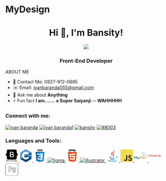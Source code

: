 # MyDesign
<h1 align="center">Hi 👋, I'm Bansity!</h1>
<div align="center">
  <img height="200" src="https://private-user-images.githubusercontent.com/135509710/307497543-29014f6b-f1a7-446a-8c86-a1018b511516.jpg?jwt=eyJhbGciOiJIUzI1NiIsInR5cCI6IkpXVCJ9.eyJpc3MiOiJnaXRodWIuY29tIiwiYXVkIjoicmF3LmdpdGh1YnVzZXJjb250ZW50LmNvbSIsImtleSI6ImtleTUiLCJleHAiOjE3MDg3NTIzMjgsIm5iZiI6MTcwODc1MjAyOCwicGF0aCI6Ii8xMzU1MDk3MTAvMzA3NDk3NTQzLTI5MDE0ZjZiLWYxYTctNDQ2YS04Yzg2LWExMDE4YjUxMTUxNi5qcGc_WC1BbXotQWxnb3JpdGhtPUFXUzQtSE1BQy1TSEEyNTYmWC1BbXotQ3JlZGVudGlhbD1BS0lBVkNPRFlMU0E1M1BRSzRaQSUyRjIwMjQwMjI0JTJGdXMtZWFzdC0xJTJGczMlMkZhd3M0X3JlcXVlc3QmWC1BbXotRGF0ZT0yMDI0MDIyNFQwNTIwMjhaJlgtQW16LUV4cGlyZXM9MzAwJlgtQW16LVNpZ25hdHVyZT03NzAxM2M2M2U2MzZmMjAzYzgyYjk1MzExMTQ2NjM0N2MwYmE4OGY0ZTJjMDEzNTRjNjQ1YTU1YTUxYzhlODU5JlgtQW16LVNpZ25lZEhlYWRlcnM9aG9zdCZhY3Rvcl9pZD0wJmtleV9pZD0wJnJlcG9faWQ9MCJ9.15MkCO0p7w7VA_azhto1SSA3yIbDQvcg62Otmh7Whh4"  />
</div>

###
<h3 align="center">Front-End Developer </h3>


ABOUT ME
- 📱 Contact Me: 0927-912-0685
- ✉️ Email: ivanbaranda055@gmail.com
- 💬 Ask me about **Anything**
- ⚡ Fun fact **I am....... a Super Saiyanji -- WAHHHHH**

<h3 align="left">Connect with me:</h3>
<p align="left">
<a href="https://fb.com/ivan baranda" target="(https://www.facebook.com/ivan.baranda.3/)"><img align="center" src="https://raw.githubusercontent.com/rahuldkjain/github-profile-readme-generator/master/src/images/icons/Social/facebook.svg" alt="ivan baranda" height="30" width="40" /></a>
<a href="https://instagram.com/ivan baranda1" target="(https://www.instagram.com/ayban_b1/)"><img align="center" src="https://raw.githubusercontent.com/rahuldkjain/github-profile-readme-generator/master/src/images/icons/Social/instagram.svg" alt="ivan baranda1" height="30" width="40" /></a>
<a href="https://www.youtube.com/c/bansity" target="(https://www.youtube.com/channel/UCyE70JWJmmnAb1CqoNtHIbg)"><img align="center" src="https://raw.githubusercontent.com/rahuldkjain/github-profile-readme-generator/master/src/images/icons/Social/youtube.svg" alt="bansity" height="30" width="40" /></a>
<a href="https://discord.gg/#8003" target="blank"><img align="center" src="https://raw.githubusercontent.com/rahuldkjain/github-profile-readme-generator/master/src/images/icons/Social/discord.svg" alt="#8003" height="30" width="40" /></a>
</p>

<h3 align="left">Languages and Tools:</h3>
<p align="left"> 
<a href="https://getbootstrap.com" target="_blank" rel="noreferrer"> 
<img src="https://raw.githubusercontent.com/devicons/devicon/master/icons/bootstrap/bootstrap-plain-wordmark.svg" alt="bootstrap" width="40" height="40"/> </a> <a href="https://www.w3schools.com/cpp/" target="_blank" rel="noreferrer"> 
<img src="https://raw.githubusercontent.com/devicons/devicon/master/icons/cplusplus/cplusplus-original.svg" alt="cplusplus" width="40" height="40"/> </a> <a href="https://www.w3schools.com/css/" target="_blank" rel="noreferrer">
<img src="https://raw.githubusercontent.com/devicons/devicon/master/icons/css3/css3-original-wordmark.svg" alt="css3" width="40" height="40"/> </a> <a href="https://www.figma.com/" target="_blank" rel="noreferrer">
<img src="https://www.vectorlogo.zone/logos/figma/figma-icon.svg" alt="figma" width="40" height="40"/> </a> <a href="https://www.w3.org/html/" target="_blank" rel="noreferrer"> 
<img src="https://raw.githubusercontent.com/devicons/devicon/master/icons/html5/html5-original-wordmark.svg" alt="html5" width="40" height="40"/> </a> <a href="https://www.adobe.com/in/products/illustrator.html" target="_blank" rel="noreferrer"> 
<img src="https://www.vectorlogo.zone/logos/adobe_illustrator/adobe_illustrator-icon.svg" alt="illustrator" width="40" height="40"/> </a> <a href="https://www.java.com" target="_blank" rel="noreferrer">
<img src="https://raw.githubusercontent.com/devicons/devicon/master/icons/java/java-original.svg" alt="java" width="40" height="40"/> </a> <a href="https://developer.mozilla.org/en-US/docs/Web/JavaScript" target="_blank" rel="noreferrer"> 
<img src="https://raw.githubusercontent.com/devicons/devicon/master/icons/javascript/javascript-original.svg" alt="javascript" width="40" height="40"/> </a> <a href="https://www.mysql.com/" target="_blank" rel="noreferrer"> 
<img src="https://raw.githubusercontent.com/devicons/devicon/master/icons/mysql/mysql-original-wordmark.svg" alt="mysql" width="40" height="40"/> </a> <a href="https://www.oracle.com/" target="_blank" rel="noreferrer"> <img src="https://raw.githubusercontent.com/devicons/devicon/master/icons/oracle/oracle-original.svg" alt="oracle" width="40" height="40"/> </a> <a href="https://www.photoshop.com/en" target="_blank" rel="noreferrer"> <img src="https://raw.githubusercontent.com/devicons/devicon/master/icons/photoshop/photoshop-line.svg" alt="photoshop" width="40" height="40"/> </a> </p>

